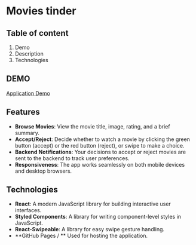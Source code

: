 # Movies tinder 

## Table of content
1. Demo
1. Description
1. Technologies

## DEMO
[Application Demo](https://mizdebski77.github.io/Movies-tinder/)

## Features

- **Browse Movies**: View the movie title, image, rating, and a brief summary.
- **Accept/Reject**: Decide whether to watch a movie by clicking the green button (accept) or the red button (reject), or swipe to make a choice.
- **Backend Notifications**: Your decisions to accept or reject movies are sent to the backend to track user preferences.
- **Responsiveness**: The app works seamlessly on both mobile devices and desktop browsers.

## Technologies

- **React**: A modern JavaScript library for building interactive user interfaces.
- **Styled Components**: A library for writing component-level styles in JavaScript.
- **React-Swipeable**: A library for easy swipe gesture handling.
- **GitHub Pages / ** Used for hosting the application.
